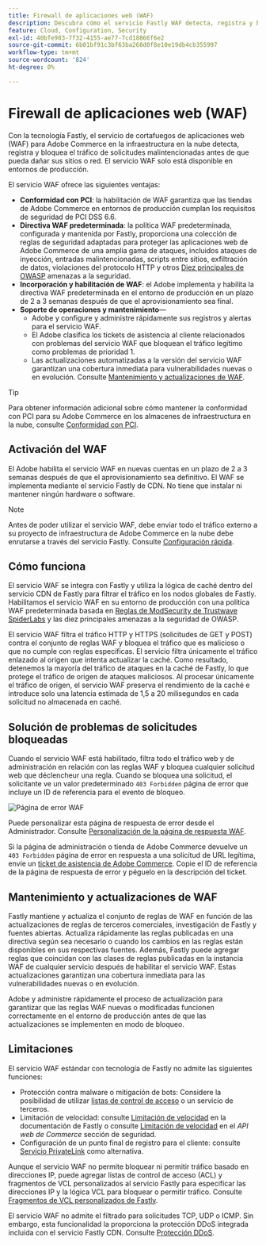 ```yaml
---
title: Firewall de aplicaciones web (WAF)
description: Descubra cómo el servicio Fastly WAF detecta, registra y bloquea el tráfico de solicitudes maliciosas antes de que pueda dañar la red o los sitios de Adobe Commerce.
feature: Cloud, Configuration, Security
exl-id: 40bfe983-7f32-4155-ae77-7cd18866f6e2
source-git-commit: 6b01bf91c3bf63ba268d0f8e10e19db4cb355997
workflow-type: tm+mt
source-wordcount: '824'
ht-degree: 0%

---
```


# Firewall de aplicaciones web (WAF)

Con la tecnología Fastly, el servicio de cortafuegos de aplicaciones web (WAF) para Adobe Commerce en la infraestructura en la nube detecta, registra y bloquea el tráfico de solicitudes malintencionadas antes de que pueda dañar sus sitios o red. El servicio WAF solo está disponible en entornos de producción.

El servicio WAF ofrece las siguientes ventajas:

- **Conformidad con PCI**: la habilitación de WAF garantiza que las tiendas de Adobe Commerce en entornos de producción cumplan los requisitos de seguridad de PCI DSS 6.6.
- **Directiva WAF predeterminada**: la política WAF predeterminada, configurada y mantenida por Fastly, proporciona una colección de reglas de seguridad adaptadas para proteger las aplicaciones web de Adobe Commerce de una amplia gama de ataques, incluidos ataques de inyección, entradas malintencionadas, scripts entre sitios, exfiltración de datos, violaciones del protocolo HTTP y otros [Diez principales de OWASP](https://owasp.org/www-project-top-ten/) amenazas a la seguridad.
- **Incorporación y habilitación de WAF**: el Adobe implementa y habilita la directiva WAF predeterminada en el entorno de producción en un plazo de 2 a 3 semanas después de que el aprovisionamiento sea final.
- **Soporte de operaciones y mantenimiento**—
   - Adobe y configure y administre rápidamente sus registros y alertas para el servicio WAF.
   - El Adobe clasifica los tickets de asistencia al cliente relacionados con problemas del servicio WAF que bloquean el tráfico legítimo como problemas de prioridad 1.
   - Las actualizaciones automatizadas a la versión del servicio WAF garantizan una cobertura inmediata para vulnerabilidades nuevas o en evolución. Consulte [Mantenimiento y actualizaciones de WAF](#waf-maintenance-and-updates).

>[!TIP]
>
>Para obtener información adicional sobre cómo mantener la conformidad con PCI para su Adobe Commerce en los almacenes de infraestructura en la nube, consulte [Conformidad con PCI](https://business.adobe.com/products/magento/pci-compliance.html).

## Activación del WAF

El Adobe habilita el servicio WAF en nuevas cuentas en un plazo de 2 a 3 semanas después de que el aprovisionamiento sea definitivo. El WAF se implementa mediante el servicio Fastly de CDN. No tiene que instalar ni mantener ningún hardware o software.

>[!NOTE]
>
>Antes de poder utilizar el servicio WAF, debe enviar todo el tráfico externo a su proyecto de infraestructura de Adobe Commerce en la nube debe enrutarse a través del servicio Fastly. Consulte [Configuración rápida](fastly-configuration.md).

## Cómo funciona

El servicio WAF se integra con Fastly y utiliza la lógica de caché dentro del servicio CDN de Fastly para filtrar el tráfico en los nodos globales de Fastly. Habilitamos el servicio WAF en su entorno de producción con una política WAF predeterminada basada en [Reglas de ModSecurity de Trustwave SpiderLabs](https://github.com/owasp-modsecurity/ModSecurity) y las diez principales amenazas a la seguridad de OWASP.

El servicio WAF filtra el tráfico HTTP y HTTPS (solicitudes de GET y POST) contra el conjunto de reglas WAF y bloquea el tráfico que es malicioso o que no cumple con reglas específicas. El servicio filtra únicamente el tráfico enlazado al origen que intenta actualizar la caché. Como resultado, detenemos la mayoría del tráfico de ataques en la caché de Fastly, lo que protege el tráfico de origen de ataques maliciosos. Al procesar únicamente el tráfico de origen, el servicio WAF preserva el rendimiento de la caché e introduce solo una latencia estimada de 1,5 a 20 milisegundos en cada solicitud no almacenada en caché.

## Solución de problemas de solicitudes bloqueadas

Cuando el servicio WAF está habilitado, filtra todo el tráfico web y de administración en relación con las reglas WAF y bloquea cualquier solicitud web que déclencheur una regla. Cuando se bloquea una solicitud, el solicitante ve un valor predeterminado `403 Forbidden` página de error que incluye un ID de referencia para el evento de bloqueo.

![Página de error WAF](../../assets/cdn/fastly-waf-403-error.png)

Puede personalizar esta página de respuesta de error desde el Administrador. Consulte [Personalización de la página de respuesta WAF](fastly-custom-response.md#customize-the-waf-error-page).

Si la página de administración o tienda de Adobe Commerce devuelve un `403 Forbidden` página de error en respuesta a una solicitud de URL legítima, envíe un [ticket de asistencia de Adobe Commerce](https://experienceleague.adobe.com/docs/commerce-knowledge-base/kb/help-center-guide/magento-help-center-user-guide.html#submit-ticket). Copie el ID de referencia de la página de respuesta de error y péguelo en la descripción del ticket.

## Mantenimiento y actualizaciones de WAF

Fastly mantiene y actualiza el conjunto de reglas de WAF en función de las actualizaciones de reglas de terceros comerciales, investigación de Fastly y fuentes abiertas. Actualiza rápidamente las reglas publicadas en una directiva según sea necesario o cuando los cambios en las reglas están disponibles en sus respectivas fuentes. Además, Fastly puede agregar reglas que coincidan con las clases de reglas publicadas en la instancia WAF de cualquier servicio después de habilitar el servicio WAF. Estas actualizaciones garantizan una cobertura inmediata para las vulnerabilidades nuevas o en evolución.

Adobe y administre rápidamente el proceso de actualización para garantizar que las reglas WAF nuevas o modificadas funcionen correctamente en el entorno de producción antes de que las actualizaciones se implementen en modo de bloqueo.

## Limitaciones

El servicio WAF estándar con tecnología de Fastly no admite las siguientes funciones:

- Protección contra malware o mitigación de bots: Considere la posibilidad de utilizar [listas de control de acceso](./fastly-vcl-allowlist.md) o un servicio de terceros.
- Limitación de velocidad: consulte [Limitación de velocidad](https://github.com/fastly/fastly-magento2/blob/master/Documentation/Guides/RATE-LIMITING.md) en la documentación de Fastly o consulte [Limitación de velocidad](https://developer.adobe.com/commerce/webapi/get-started/rate-limiting/) en el _API web de Commerce_ sección de seguridad.
- Configuración de un punto final de registro para el cliente: consulte [Servicio PrivateLink](../development/privatelink-service.md) como alternativa.

Aunque el servicio WAF no permite bloquear ni permitir tráfico basado en direcciones IP, puede agregar listas de control de acceso (ACL) y fragmentos de VCL personalizados al servicio Fastly para especificar las direcciones IP y la lógica VCL para bloquear o permitir tráfico. Consulte [Fragmentos de VCL personalizados de Fastly](fastly-vcl-custom-snippets.md).

El servicio WAF no admite el filtrado para solicitudes TCP, UDP o ICMP. Sin embargo, esta funcionalidad la proporciona la protección DDoS integrada incluida con el servicio Fastly CDN. Consulte [Protección DDoS](fastly.md#ddos-protection).

